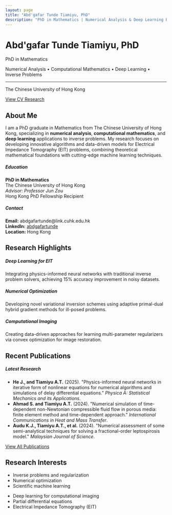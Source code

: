 ```yaml
---
layout: page
title: "Abd'gafar Tunde Tiamiyu, PhD"
description: "PhD in Mathematics | Numerical Analysis & Deep Learning Researcher"
---
```


<div class="jumbotron bg-primary text-white text-center py-5 mb-5 rounded">
    <div class="container">
        <h1 class="display-4 fw-bold">Abd'gafar Tunde Tiamiyu, PhD</h1>
        <p class="lead fs-4">PhD in Mathematics</p>
        <p class="fs-5">Numerical Analysis • Computational Mathematics • Deep Learning • Inverse Problems</p>
        <hr class="my-4 bg-white">
        <p class="mb-4">The Chinese University of Hong Kong</p>
        <a class="btn btn-light btn-lg me-3" href="/cv" role="button">
            <i class="fas fa-file-pdf"></i> View CV
        </a>
        <a class="btn btn-outline-light btn-lg" href="/research" role="button">
            <i class="fas fa-microscope"></i> Research
        </a>
    </div>
</div>

## About Me

I am a PhD graduate in Mathematics from The Chinese University of Hong Kong, specializing in **numerical analysis**, **computational mathematics**, and **deep learning** applications to inverse problems. My research focuses on developing innovative algorithms and data-driven models for Electrical Impedance Tomography (EIT) problems, combining theoretical mathematical foundations with cutting-edge machine learning techniques.

<div class="row mb-5">
    <div class="col-md-6">
        <div class="card h-100">
            <div class="card-body">
                <h5 class="card-title"><i class="fas fa-graduation-cap text-primary"></i> Education</h5>
                <p class="card-text">
                    <strong>PhD in Mathematics</strong><br>
                    The Chinese University of Hong Kong<br>
                    <em>Advisor: Professor Jun Zou</em><br>
                    <span class="badge bg-success">Hong Kong PhD Fellowship Recipient</span>
                </p>
            </div>
        </div>
    </div>
    <div class="col-md-6">
        <div class="card h-100">
            <div class="card-body">
                <h5 class="card-title"><i class="fas fa-envelope text-primary"></i> Contact</h5>
                <p class="card-text">
                    <strong>Email:</strong> abdgafartunde@link.cuhk.edu.hk<br>
                    <strong>LinkedIn:</strong> <a href="https://linkedin.com/in/abdgafartunde" target="_blank">abdgafartunde</a><br>
                    <strong>Location:</strong> Hong Kong
                </p>
            </div>
        </div>
    </div>
</div>

## Research Highlights

<div class="row mb-5">
    <div class="col-md-4 mb-4">
        <div class="card text-center h-100">
            <div class="card-body">
                <i class="fas fa-brain fa-3x text-primary mb-3"></i>
                <h5 class="card-title">Deep Learning for EIT</h5>
                <p class="card-text">Integrating physics-informed neural networks with traditional inverse problem solvers, achieving 15% accuracy improvement in noisy datasets.</p>
            </div>
        </div>
    </div>
    <div class="col-md-4 mb-4">
        <div class="card text-center h-100">
            <div class="card-body">
                <i class="fas fa-calculator fa-3x text-success mb-3"></i>
                <h5 class="card-title">Numerical Optimization</h5>
                <p class="card-text">Developing novel variational inversion schemes using adaptive primal-dual hybrid gradient methods for ill-posed problems.</p>
            </div>
        </div>
    </div>
    <div class="col-md-4 mb-4">
        <div class="card text-center h-100">
            <div class="card-body">
                <i class="fas fa-image fa-3x text-warning mb-3"></i>
                <h5 class="card-title">Computational Imaging</h5>
                <p class="card-text">Creating data-driven approaches for learning multi-parameter regularizers via convex optimization for image restoration.</p>
            </div>
        </div>
    </div>
</div>

## Recent Publications

<div class="card mb-4">
    <div class="card-header bg-primary text-white">
        <h5 class="mb-0"><i class="fas fa-newspaper"></i> Latest Research</h5>
    </div>
    <div class="card-body">
        <ul class="list-unstyled">
            <li class="mb-3">
                <strong>He J., and Tiamiyu A.T.</strong> (2025). "Physics-informed neural networks in iterative form of nonlinear equations for numerical algorithms and simulations of delay differential equations." 
                <em>Physica A: Statistical Mechanics and its Applications</em>.
            </li>
            <li class="mb-3">
                <strong>Ahmad S. and Tiamiyu A.T.</strong> (2024). "Numerical simulation of time-dependent non-Newtonian compressible fluid flow in porous media: finite element method and time-dependent approach." 
                <em>International Communications in Heat and Mass Transfer</em>.
            </li>
            <li class="mb-3">
                <strong>Audu K.J., Tiamiyu A.T., et al.</strong> (2024). "Numerical assessment of some semi-analytical techniques for solving a fractional-order leptospirosis model." 
                <em>Malaysian Journal of Science</em>.
            </li>
        </ul>
        <div class="text-center">
            <a href="/publications" class="btn btn-outline-primary">
                <i class="fas fa-list"></i> View All Publications
            </a>
        </div>
    </div>
</div>

## Research Interests

<div class="row">
    <div class="col-md-6">
        <ul class="list-group">
            <li class="list-group-item"><i class="fas fa-cog text-primary me-2"></i>Inverse problems and regularization</li>
            <li class="list-group-item"><i class="fas fa-cog text-primary me-2"></i>Numerical optimization</li>
            <li class="list-group-item"><i class="fas fa-cog text-primary me-2"></i>Scientific machine learning</li>
        </ul>
    </div>
    <div class="col-md-6">
        <ul class="list-group">
            <li class="list-group-item"><i class="fas fa-cog text-success me-2"></i>Deep learning for computational imaging</li>
            <li class="list-group-item"><i class="fas fa-cog text-success me-2"></i>Partial differential equations</li>
            <li class="list-group-item"><i class="fas fa-cog text-success me-2"></i>Electrical Impedance Tomography (EIT)</li>
        </ul>
    </div>
</div>
